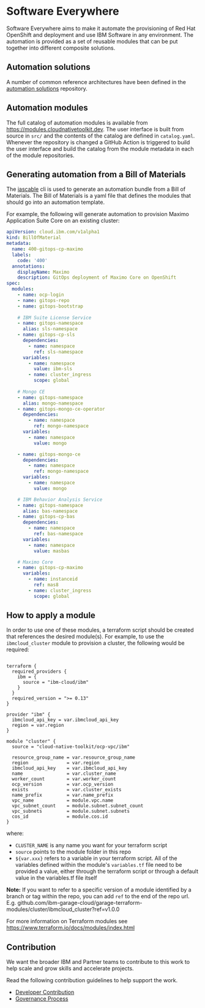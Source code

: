 # Software Everywhere

Software Everywhere aims to make it automate the provisioning of Red Hat OpenShift and deployment and use IBM Software in any environment. The automation is provided as a set of reusable modules that can be put together into different composite solutions.

## Automation solutions

A number of common reference architectures have been defined in the [automation solutions](https://github.com/cloud-native-toolkit/automation-solutions) repository.

## Automation modules

The full catalog of automation modules is available from https://modules.cloudnativetoolkit.dev. The user interface is built from source in `src/` and the contents of the catalog are defined in `catalog.yaml`. Whenever the repository is changed a GitHub Action is triggered to build the user interface and build the catalog from the module metadata in each of the module repositories.

## Generating automation from a Bill of Materials

The [iascable](https://github.com/cloud-native-toolkit/iascable) cli is used to generate an automation bundle from a Bill of Materials. The Bill of Materials is a yaml file that defines the modules that should go into an automation template.

For example, the following will generate automation to provision Maximo Application Suite Core on an existing cluster:

```yaml
apiVersion: cloud.ibm.com/v1alpha1
kind: BillOfMaterial
metadata:
  name: 400-gitops-cp-maximo
  labels:
    code: '400'
  annotations:
    displayName: Maximo
    description: GitOps deployment of Maximo Core on OpenShift
spec:
  modules:
    - name: ocp-login
    - name: gitops-repo
    - name: gitops-bootstrap
    
    # IBM Suite License Service
    - name: gitops-namespace
      alias: sls-namespace
    - name: gitops-cp-sls
      dependencies:
        - name: namespace
          ref: sls-namespace
      variables:
        - name: namespace
          value: ibm-sls           
        - name: cluster_ingress
          scope: global
          
    # Mongo CE
    - name: gitops-namespace
      alias: mongo-namespace
    - name: gitops-mongo-ce-operator
      dependencies:
        - name: namespace
          ref: mongo-namespace
      variables: 
        - name: namespace
          value: mongo            

    - name: gitops-mongo-ce
      dependencies:
        - name: namespace
          ref: mongo-namespace    
      variables:
        - name: namespace
          value: mongo

    # IBM Behavior Analysis Service       
    - name: gitops-namespace
      alias: bas-namespace
    - name: gitops-cp-bas
      dependencies:
        - name: namespace
          ref: bas-namespace
      variables:
        - name: namespace
          value: masbas 

    # Maximo Core
    - name: gitops-cp-maximo
      variables:
        - name: instanceid
          ref: mas8
        - name: cluster_ingress
          scope: global          
```

## How to apply a module

In order to use one of these modules, a terraform script should be created that references the desired module(s). For example, to use the `ibmcloud_cluster` module to provision a cluster, the following would be required:

```

terraform {
  required_providers {
    ibm = {
      source = "ibm-cloud/ibm"
    }
  }
  required_version = ">= 0.13"
}

provider "ibm" {
  ibmcloud_api_key = var.ibmcloud_api_key
  region = var.region
}

module "cluster" {
  source = "cloud-native-toolkit/ocp-vpc/ibm"

  resource_group_name = var.resource_group_name
  region              = var.region
  ibmcloud_api_key    = var.ibmcloud_api_key
  name                = var.cluster_name
  worker_count        = var.worker_count
  ocp_version         = var.ocp_version
  exists              = var.cluster_exists
  name_prefix         = var.name_prefix
  vpc_name            = module.vpc.name
  vpc_subnet_count    = module.subnet.subnet_count
  vpc_subnets         = module.subnet.subnets
  cos_id              = module.cos.id
}
```

where:
- `CLUSTER_NAME` is any name you want for your terraform script
- `source` points to the module folder in this repo
- `${var.xxx}` refers to a variable in your terraform script. All of the variables defined within the module's `variables.tf` file need to be provided a value, either through the terraform script or through a default value in the variables.tf file itself

**Note:** If you want to refer to a specific version of a module identified by a branch or tag within the repo, you can add `ref` to the end of the repo url. E.g. github.com/ibm-garage-cloud/garage-terraform-modules/cluster/ibmcloud_cluster?ref=v1.0.0

For more information on Terraform modules see https://www.terraform.io/docs/modules/index.html

## Contribution

We want the broader IBM and Partner  teams to contribute to this work to help scale and grow skills and accelerate projects.

Read the following contribution guidelines to help support the work.

- [Developer Contribution](https://modules.cloudnativetoolkit.dev/#/contributing)
- [Governance Process](./governance.md)



